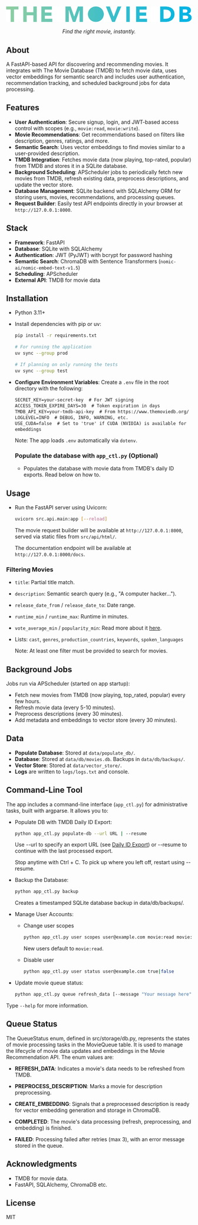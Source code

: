 <p align="center">
  <img src="src/api/html/img/logo.svg" alt="The Movie Database Logo" width="512">
</p>
<p align="center"><em>Find the right movie, instantly.</em></p>

## About

A FastAPI-based API for discovering and recommending movies. It integrates with The Movie Database (TMDB) to fetch movie data, uses vector embeddings for semantic search and includes user authentication, recommendation tracking, and scheduled background jobs for data processing.

## Features

- **User Authentication**: Secure signup, login, and JWT-based access control with scopes (e.g., `movie:read`, `movie:write`).
- **Movie Recommendations**: Get recommendations based on filters like description, genres, ratings, and more.
- **Semantic Search**: Uses vector embeddings to find movies similar to a user-provided description.
- **TMDB Integration**: Fetches movie data (now playing, top-rated, popular) from TMDB and stores it in a SQLite database.
- **Background Scheduling**: APScheduler jobs to periodically fetch new movies from TMDB, refresh existing data, preprocess descriptions, and update the vector store.
- **Database Management**: SQLite backend with SQLAlchemy ORM for storing users, movies, recommendations, and processing queues.
- **Request Builder**: Easily test API endpoints directly in your browser at `http://127.0.0.1:8000`.

## Stack

- **Framework**: FastAPI
- **Database**: SQLite with SQLAlchemy
- **Authentication**: JWT (PyJWT) with bcrypt for password hashing
- **Semantic Search**: ChromaDB with Sentence Transformers (`nomic-ai/nomic-embed-text-v1.5`)
- **Scheduling**: APScheduler
- **External API**: TMDB for movie data

## Installation
- Python 3.11+
- Install dependencies with pip or uv:
    ```bash
    pip install -r requirements.txt
    ```
    ```bash
    # For running the application
    uv sync --group prod
    ```
    ```bash
    # If planning on only running the tests
    uv sync --group test
    ```

- **Configure Environment Variables**:
   Create a `.env` file in the root directory with the following:
   ```
   SECRET_KEY=your-secret-key  # For JWT signing
   ACCESS_TOKEN_EXPIRE_DAYS=30  # Token expiration in days
   TMDB_API_KEY=your-tmdb-api-key  # From https://www.themoviedb.org/
   LOGLEVEL=INFO  # DEBUG, INFO, WARNING, etc.
   USE_CUDA=false  # Set to 'true' if CUDA (NVIDIA) is available for embeddings
   ```
   Note: The app loads `.env` automatically via `dotenv`.

  ### Populate the database with `app_ctl.py` (Optional)
    - Populates the database with movie data from TMDB's daily ID exports. Read below on how to.

## Usage

- Run the FastAPI server using Uvicorn:
    ```bash
    uvicorn src.api.main:app [--reload]
    ```

    The movie request builder will be available at `http://127.0.0.1:8000`, served via static files from `src/api/html/`.

    The documentation endpoint will be available at  `http://127.0.0.1:8000/docs`.

### Filtering Movies

- `title`: Partial title match.
- `description`: Semantic search query (e.g., "A computer hacker...").
- `release_date_from` / `release_date_to`: Date range.
- `runtime_min` / `runtime_max`: Runtime in minutes.
- `vote_average_min` / `popularity_min`: Read more about it [here](https://developer.themoviedb.org/docs/popularity-and-trending).
- Lists: `cast`, `genres`, `production_countries`, `keywords`, `spoken_languages`

  Note: At least one filter must be provided to search for movies.

## Background Jobs

Jobs run via APScheduler (started on app startup):
- Fetch new movies from TMDB (now playing, top_rated, popular) every few hours.
- Refresh movie data (every 5-10 minutes).
- Preprocess descriptions (every 30 minutes).
- Add metadata and embeddings to vector store (every 30 minutes).

## Data

- **Populate Database**: Stored at `data/populate_db/`.
- **Database**: Stored at `data/db/movies.db`. Backups in `data/db/backups/`.
- **Vector Store**: Stored at `data/vector_store/`.
- **Logs** are written to `logs/logs.txt` and console.

## Command-Line Tool
The app includes a command-line interface (`app_ctl.py`) for administrative tasks, built with argparse. It allows you to:
- Populate DB with TMDB Daily ID Export:
    ```bash
    python app_ctl.py populate-db --url URL | --resume
    ```
    Use --url to specify an export URL (see [Daily ID Export](https://developer.themoviedb.org/docs/daily-id-exports)) or --resume to continue with the last processed export.

    Stop anytime with Ctrl + C. To pick up where you left off, restart using --resume.

- Backup the Database:
    ```bash
    python app_ctl.py backup
    ```
    Creates a timestamped SQLite database backup in data/db/backups/.

- Manage User Accounts:
   - Change user scopes
      ```bash
      python app_ctl.py user scopes user@example.com movie:read movie:write ..
      ```
      New users default to `movie:read`.

    - Disable user
      ```bash
      python app_ctl.py user status user@example.com true|false
      ```
- Update movie queue status:
  ```bash
  python app_ctl.py queue refresh_data [--message "Your message here"] [12345 67890]
  ```
Type `--help` for more information.


## Queue Status
The QueueStatus enum, defined in src/storage/db.py, represents the states of movie processing tasks in the MovieQueue table. It is used to manage the lifecycle of movie data updates and embeddings in the Movie Recommendation API. The enum values are:

  - **REFRESH_DATA**: Indicates a movie's data needs to be refreshed from TMDB.

  - **PREPROCESS_DESCRIPTION**: Marks a movie for description preprocessing.

  - **CREATE_EMBEDDING**: Signals that a preprocessed description is ready for vector embedding generation and storage in ChromaDB.

  - **COMPLETED**: The movie's data processing (refresh, preprocessing, and embedding) is finished.

  - **FAILED**: Processing failed after retries (max 3), with an error message stored in the queue.

## Acknowledgments

- TMDB for movie data.
- FastAPI, SQLAlchemy, ChromaDB etc.

## License

MIT
